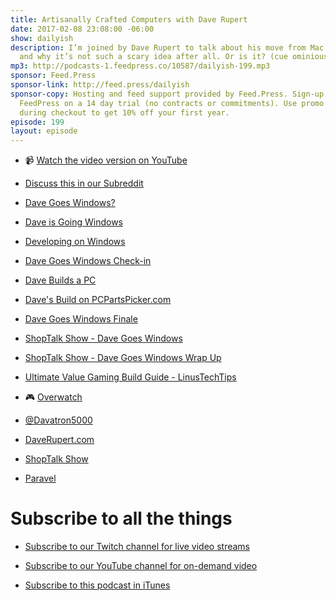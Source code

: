 ```yaml
---
title: Artisanally Crafted Computers with Dave Rupert
date: 2017-02-08 23:08:00 -06:00
show: dailyish
description: I’m joined by Dave Rupert to talk about his move from Mac to Windows
  and why it’s not such a scary idea after all. Or is it? (cue ominious music)
mp3: http://podcasts-1.feedpress.co/10587/dailyish-199.mp3
sponsor: Feed.Press
sponsor-link: http://feed.press/dailyish
sponsor-copy: Hosting and feed support provided by Feed.Press. Sign-up today and try
  FeedPress on a 14 day trial (no contracts or commitments). Use promo code * dailyish*
  during checkout to get 10% off your first year.
episode: 199
layout: episode
---
```


* 📹 [Watch the video version on YouTube](https://www.youtube.com/watch?v=QbB6XoqkTQ0)

* [Discuss this in our Subreddit](https://www.reddit.com/r/Goodstuff_fm/comments/5spp53/dailyish_199_artisanally_crafted_computers/)

* [Dave Goes Windows?](https://daverupert.com/2015/04/davegoeswindows/)

* [Dave is Going Windows](https://daverupert.com/2015/08/dave-is-going-windows/)

* [Developing on Windows](https://daverupert.com/2015/08/developing-on-windows/)

* [Dave Goes Windows Check-in](https://daverupert.com/2016/01/davegoeswindows-checkin/)

* [Dave Builds a PC](https://daverupert.com/2016/12/dave-builds-a-pc/)

* [Dave's Build on PCPartsPicker.com](https://pcpartpicker.com/user/davatron5000/saved/HGV3CJ)

* [Dave Goes Windows Finale](https://daverupert.com/2016/07/davegoeswindows-finale/)

* [ShopTalk Show - Dave Goes Windows](http://shoptalkshow.com/episodes/186-dave-goes-windows/)

* [ShopTalk Show - Dave Goes Windows Wrap Up](http://shoptalkshow.com/episodes/225-davegoeswindows-wrap/)

* [Ultimate Value Gaming Build Guide - LinusTechTips](https://www.youtube.com/watch?v=vbDiSMQ_L_k)

* 🎮 [Overwatch](https://playoverwatch.com/en-us/)

* [@Davatron5000](https://twitter.com/davatron5000)

* [DaveRupert.com](https://daverupert.com)

* [ShopTalk Show](http://shoptalkshow.com/)

* [Paravel](http://paravelinc.com)

# Subscribe to all the things

* [Subscribe to our Twitch channel for live video streams](https://www.twitch.tv/goodstuff_fm)

* [Subscribe to our YouTube channel for on-demand video](https://www.youtube.com/user/goodstuffdotfm)

* [Subscribe to this podcast in iTunes](https://itunes.apple.com/ca/podcast/pdcst/id815675012)